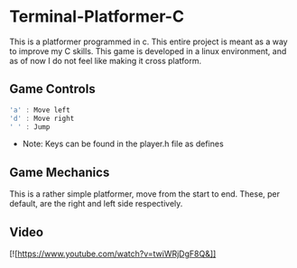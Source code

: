 # Terminal-Platformer-C
This is a platformer programmed in c. This entire project is meant as a way to improve my C skills. 
This game is developed in a linux environment, and as of now I do not feel like making it cross platform. 


## Game Controls
```c
'a' : Move left
'd' : Move right
' ' : Jump
```
* Note: Keys can be found in the player.h file as defines

## Game Mechanics
This is a rather simple platformer, move from the start to end. These, per default, are the right and left side respectively.

## Video
[![https://www.youtube.com/watch?v=twiWRjDgF8Q&]]
